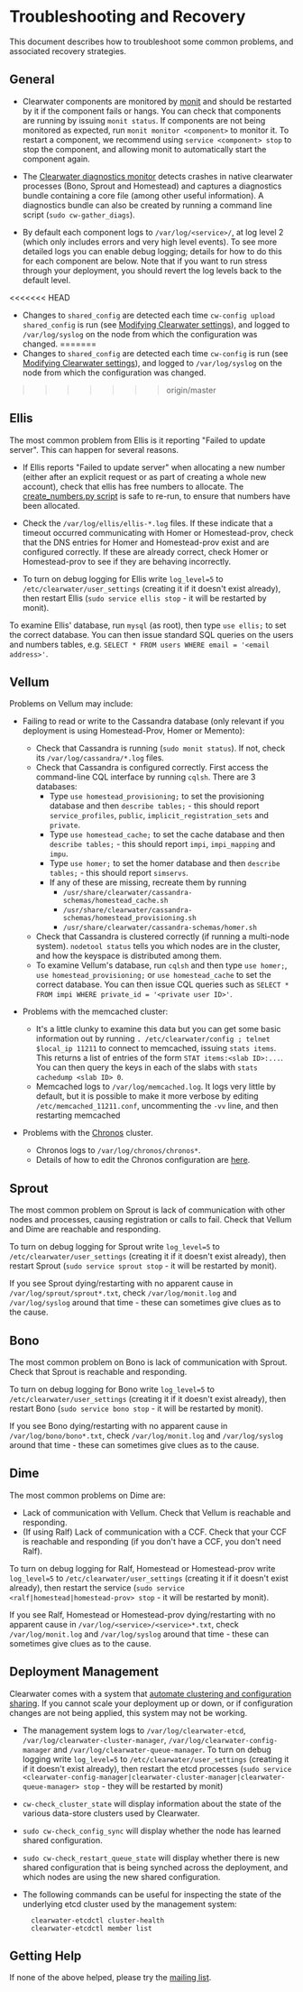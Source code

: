 # Troubleshooting and Recovery

This document describes how to troubleshoot some common problems, and associated recovery strategies.

## General

*  Clearwater components are monitored by [monit](http://mmonit.com/monit/) and should be restarted by it if the component fails or hangs.  You can check that components are running by issuing `monit status`.  If components are not being monitored as expected, run `monit monitor <component>` to monitor it. To restart a component, we recommend using `service <component> stop` to stop the component, and allowing monit to automatically start the component again.

*  The [Clearwater diagnostics monitor](https://github.com/Metaswitch/clearwater-infrastructure/blob/master/clearwater-diags-monitor.md) detects crashes in native clearwater processes (Bono, Sprout and Homestead) and captures a diagnostics bundle containing a core file (among other useful information).  A diagnostics bundle can also be created by running a command line script (`sudo cw-gather_diags`).

*  By default each component logs to `/var/log/<service>/`, at log level 2 (which only includes errors and very high level events). To see more detailed logs you can enable debug logging; details for how to do this for each component are below. Note that if you want to run stress through your deployment, you should revert the log levels back to the default level.

<<<<<<< HEAD
* Changes to `shared_config` are detected each time `cw-config upload shared_config` is run (see [Modifying Clearwater settings](Modifying_Clearwater_settings.md)), and logged to `/var/log/syslog` on the node from which the configuration was changed.
=======
* Changes to `shared_config` are detected each time `cw-config` is run (see [Modifying Clearwater settings](Modifying_Clearwater_settings.md)), and logged to `/var/log/syslog` on the node from which the configuration was changed.
>>>>>>> origin/master

## Ellis

The most common problem from Ellis is it reporting "Failed to update server".  This can happen for several reasons.

*   If Ellis reports "Failed to update server" when allocating a new number (either after an explicit request or as part of creating a whole new account), check that ellis has free numbers to allocate.  The [create_numbers.py script](https://github.com/Metaswitch/ellis/blob/dev/docs/create-numbers.md) is safe to re-run, to ensure that numbers have been allocated.

*   Check the `/var/log/ellis/ellis-*.log` files.  If these indicate that a timeout occurred communicating with Homer or Homestead-prov, check that the DNS entries for Homer and Homestead-prov exist and are configured correctly.  If these are already correct, check Homer or Homestead-prov to see if they are behaving incorrectly.

*   To turn on debug logging for Ellis write `log_level=5` to `/etc/clearwater/user_settings` (creating it if it doesn't exist already), then restart Ellis (`sudo service ellis stop` - it will be restarted by monit).

To examine Ellis' database, run `mysql` (as root), then type `use ellis;` to set the correct database.  You can then issue standard SQL queries on the users and numbers tables, e.g. `SELECT * FROM users WHERE email = '<email address>'`.

## Vellum

Problems on Vellum may include:

* Failing to read or write to the Cassandra database (only relevant if you deployment is using Homestead-Prov, Homer or Memento):
    * Check that Cassandra is running (`sudo monit status`). If not, check its `/var/log/cassandra/*.log` files.
    * Check that Cassandra is configured correctly. First access the command-line CQL interface by running `cqlsh`. There are 3 databases:
        * Type `use homestead_provisioning;` to set the provisioning database and then `describe tables;` - this should report `service_profiles`, `public`, `implicit_registration_sets` and `private`.
        * Type `use homestead_cache;` to set the cache database and then `describe tables;` - this should report `impi`, `impi_mapping` and `impu`.
        * Type `use homer;` to set the homer database and then `describe tables;` - this should report `simservs`.
        * If any of these are missing, recreate them by running
            * `/usr/share/clearwater/cassandra-schemas/homestead_cache.sh`
            * `/usr/share/clearwater/cassandra-schemas/homestead_provisioning.sh`
            * `/usr/share/clearwater/cassandra-schemas/homer.sh`
    * Check that Cassandra is clustered correctly (if running a multi-node system). `nodetool status` tells you which nodes are in the cluster, and how the keyspace is distributed among them.
    * To examine Vellum's database, run `cqlsh` and then type `use homer;`, `use homestead_provisioning;` or `use homestead_cache` to set the correct database.  You can then issue CQL queries such as `SELECT * FROM impi WHERE private_id = '<private user ID>'`.

* Problems with the memcached cluster:
    * It's a little clunky to examine this data but you can get some basic information out by running `. /etc/clearwater/config ; telnet $local_ip 11211` to connect to memcached, issuing `stats items`.  This returns a list of entries of the form `STAT items:<slab ID>:...`.  You can then query the keys in each of the slabs with `stats cachedump <slab ID> 0`.
    * Memcached logs to `/var/log/memcached.log`. It logs very little by default, but it is possible to make it more verbose by editing `/etc/memcached_11211.conf`, uncommenting the `-vv` line, and then restarting memcached

* Problems with the [Chronos](https://github.com/Metaswitch/chronos) cluster.
    * Chronos logs to `/var/log/chronos/chronos*`.
    * Details of how to edit the Chronos configuration are [here](https://github.com/Metaswitch/chronos/blob/dev/doc/configuration.md).

## Sprout

The most common problem on Sprout is lack of communication with other nodes and processes, causing registration or calls to fail. Check that Vellum and Dime are reachable and responding.

To turn on debug logging for Sprout write `log_level=5` to `/etc/clearwater/user_settings` (creating it if it doesn't exist already), then restart Sprout (`sudo service sprout stop` - it will be restarted by monit).

If you see Sprout dying/restarting with no apparent cause in `/var/log/sprout/sprout*.txt`, check `/var/log/monit.log` and `/var/log/syslog` around that time - these can sometimes give clues as to the cause.

## Bono

The most common problem on Bono is lack of communication with Sprout. Check that Sprout is reachable and responding.

To turn on debug logging for Bono write `log_level=5` to `/etc/clearwater/user_settings` (creating it if it doesn't exist already), then restart Bono (`sudo service bono stop` - it will be restarted by monit).

If you see Bono dying/restarting with no apparent cause in `/var/log/bono/bono*.txt`, check `/var/log/monit.log` and `/var/log/syslog` around that time - these can sometimes give clues as to the cause.

## Dime

The most common problems on Dime are:

* Lack of communication with Vellum. Check that Vellum is reachable and responding.
* (If using Ralf) Lack of communication with a CCF. Check that your CCF is reachable and responding (if you don't have a CCF, you don't need Ralf).

To turn on debug logging for Ralf, Homestead or Homestead-prov write `log_level=5` to `/etc/clearwater/user_settings` (creating it if it doesn't exist already), then restart the service (`sudo service <ralf|homestead|homestead-prov> stop` - it will be restarted by monit).

If you see Ralf, Homestead or Homestead-prov dying/restarting with no apparent cause in `/var/log/<service>/<service>*.txt`, check `/var/log/monit.log` and `/var/log/syslog` around that time - these can sometimes give clues as to the cause.

## Deployment Management

Clearwater comes with a system that [automate clustering and configuration sharing](Automatic_Clustering_Config_Sharing.md). If you cannot scale your deployment up or down, or if configuration changes are not being applied, this system may not be working.

* The management system logs to `/var/log/clearwater-etcd`, `/var/log/clearwater-cluster-manager`, `/var/log/clearwater-config-manager` and `/var/log/clearwater-queue-manager`. To turn on debug logging write `log_level=5` to `/etc/clearwater/user_settings` (creating it if it doesn't exist already), then restart the etcd processes (`sudo service <clearwater-config-manager|clearwater-cluster-manager|clearwater-queue-manager> stop` - they will be restarted by monit)
* `cw-check_cluster_state` will display information about the state of the various data-store clusters used by Clearwater.
* `sudo cw-check_config_sync` will display whether the node has learned shared configuration.
* `sudo cw-check_restart_queue_state` will display whether there is new shared configuration that is being synched across the deployment, and which nodes are using the new shared configuration.
* The following commands can be useful for inspecting the state of the underlying etcd cluster used by the management system:

        clearwater-etcdctl cluster-health
        clearwater-etcdctl member list

## Getting Help

If none of the above helped, please try the [mailing list](http://lists.projectclearwater.org/mailman/listinfo/clearwater_lists.projectclearwater.org).
